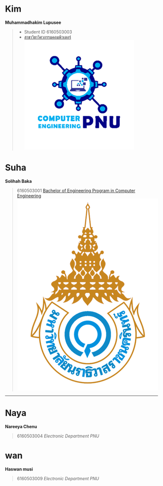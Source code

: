 # Kim
**Muhammadhakim Lupusee**
> - Student ID 6160503003
> - [สาขาวิชาวิศวกรรมคอมพิวเตอร์ ![Program in Computer Engineering Logo ](cpe.png)](http://eng.pnu.ac.th/main/index.php/th/about-us-th/th-programme-offered/undergraduate-th/th-computer-engineering)
# Suha 
**Solihah Baka**
> 6160503001
[Bachelor of Engineering Program in Computer Engineering](http://eng.pnu.ac.th/main/index.php/th/about-us-th/th-programme-offered/undergraduate-th/th-computer-engineering)
![Princess of Naradhiwas University ](pnu.png)
---
# Naya
**Nareeya Chenu**
> 6160503004 
*Electronic Department PNU*
# wan
**Haswan musi**
> 6160503009
*Electronic Department PNU*